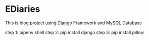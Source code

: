 # EDiaries
This is blog project using Django Framework and MySQL Database

step 1: pipenv shell
step 2: pip install django
step 3: pip install pillow
